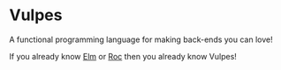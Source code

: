 # Vulpes

A functional programming language for making back-ends you can love!

If you already know [Elm](https://elm-lang.org/) or [Roc](https://www.roc-lang.org/) then you already know Vulpes!
